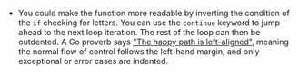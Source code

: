 - You could make the function more readable by inverting the condition of the `if` checking for letters. You can use the `continue` keyword to jump ahead to the next loop iteration. The rest of the loop can then be outdented. A Go proverb says ["The happy path is left-aligned"](https://medium.com/@matryer/line-of-sight-in-code-186dd7cdea88), meaning the normal flow of control follows the left-hand margin, and only exceptional or error cases are indented.
